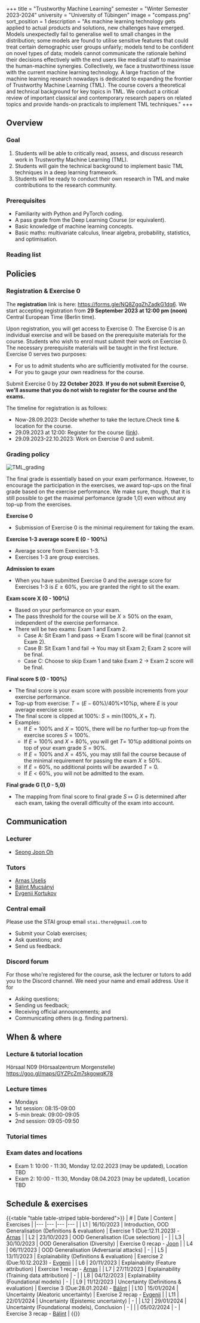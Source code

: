 +++
title = "Trustworthy Machine Learning"
semester = "Winter Semester 2023-2024"
university = "University of Tübingen"
image = "compass.png"
sort_position = 1
description = "As machine learning technology gets applied to actual products and solutions, new challenges have emerged. Models unexpectedly fail to generalise well to small changes in the distribution; some models are found to utilise sensitive features that could treat certain demographic user groups unfairly; models tend to be confident on novel types of data; models cannot communicate the rationale behind their decisions effectively with the end users like medical staff to maximise the human-machine synergies. Collectively, we face a trustworthiness issue with the current machine learning technology. A large fraction of the machine learning research nowadays is dedicated to expanding the frontier of Trustworthy Machine Learning (TML). The course covers a theoretical and technical background for key topics in TML. We conduct a critical review of important classical and contemporary research papers on related topics and provide hands-on practicals to implement TML techniques."
+++

## Overview

### Goal

1. Students will be able to critically read, assess, and discuss research work in Trustworthy Machine Learning (TML).
2. Students will gain the technical background to implement basic TML techniques in a deep learning framework.
3. Students will be ready to conduct their own research in TML and make contributions to the research community.

### Prerequisites

- Familiarity with Python and PyTorch coding.
- A pass grade from the Deep Learning Course (or equivalent).
- Basic knowledge of machine learning concepts.
- Basic maths: multivariate calculus, linear algebra, probability, statistics, and optimisation.

### Reading list



## Policies

### Registration & Exercise 0

The **registration** link is here: https://forms.gle/NQ8ZgqZhZadkG1dq6. We start accepting registration from **29 September 2023 at 12:00 pm (noon)** Central European Time (Berlin time).

Upon registration, you will get access to Exercise 0.
The Exercise 0 is an individual exercise and will be based on the prerequisite materials for the course.
Students who wish to enrol must submit their work on Exercise 0.
The necessary prerequisite materials will be taught in the first lecture.
Exercise 0 serves two purposes:
- For us to admit students who are sufficiently motivated for the course.
- For you to gauge your own readiness for the course.

Submit Exercise 0 by **22 October 2023**. **If you do not submit Exercise 0, we'll assume that you do not wish to register for the course and the exams.**

The timeline for registration is as follows:
- Now-28.09.2023: Decide whether to take the lecture.Check time & location for the course.
- 29.09.2023 at 12:00: Register for the course ([link](https://forms.gle/NQ8ZgqZhZadkG1dq6)).
- 29.09.2023-22.10.2023: Work on Exercise 0 and submit. 

### Grading policy

![TML_grading](/img/TML2324-policy.png)

The final grade is essentially based on your exam performance. However, to encourage the participation in the exercises,
we award top-ups on the final grade based on the exercise performance.
We make sure, though, that it is still possible to get the maximal perfomance (grade 1,0) even without any top-up from the exercises.

**Exercise 0**

- Submission of Exercise 0 is the minimal requirement for taking the exam.

**Exercise 1-3 average score E (0 - 100%)**

- Average score from Exercises 1-3.
- Exercises 1-3 are group exercises.

**Admission to exam**

- When you have submitted Exercise 0 and the average score for Exercises 1-3 is $E\geq 60$%, you are granted the right to sit the exam.

**Exam score X (0 - 100%)**

- Based on your performance on your exam.
- The pass threshold for the course will be $X\geq 50$% on the exam, independent of the exercise performance.
- There will be two exams: Exam 1 and Exam 2.
    - Case A: Sit Exam 1 and pass → Exam 1 score will be final (cannot sit Exam 2).
    - Case B: Sit Exam 1 and fail → You may sit Exam 2; Exam 2 score will be final.
    - Case C: Choose to skip Exam 1 and take Exam 2 → Exam 2 score will be final.


**Final score S (0 - 100%)**

- The final score is your exam score with possible increments from your exercise performance.
- Top-up from exercise: $T=(E-60$%$)/40$%$\times 10$%p, where $E$ is your average exercise score.
- The final score is clipped at 100%: $S=\min (100$%$, X+T)$.
- Examples:
    - If $E=100$% and $X=100$%, there will be no further top-up from the exercise scores $S=100$%.
    - If $E=100$% and $X=80$%, you will get $T=$ 10%p additional points on top of your exam grade $S=90$%.
    - If $E=100$% and $X=45$%, you may still fail the course because of the minimal requirement for passing the exam $X\geq 50$%.
    - If $E=60$%, no additional points will be awarded $T=0$.
    - If $E< 60$%, you will not be admitted to the exam.

**Final grade G (1,0 - 5,0)**

- The mapping from final score to final grade $S\mapsto G$ is determined after each exam, taking the overall difficulty of the exam into account.



## Communication

### Lecturer

- [Seong Joon Oh](../../member/joon/)

### Tutors

- [Arnas Uselis](../../member/arnas/)
- [Bálint Mucsányi](../../member/balint/)
- [Evgenii Kortukov](../../member/evgenii/)

### Central email

Please use the STAI group email `stai.there@gmail.com` to
- Submit your Colab exercises;
- Ask questions; and
- Send us feedback.

### Discord forum

For those who're registered for the course, ask the lecturer or tutors to add you to the Discord channel. We need your name and email address. Use it for

- Asking questions;
- Sending us feedback;
- Receiving official announcements; and
- Communicating others (e.g. finding partners).


## When & where

### Lecture & tutorial location

Hörsaal N09 (Hörsaalzentrum Morgenstelle)
https://goo.gl/maps/GYZPcZm7skgowqK78

### Lecture times

- Mondays
- 1st session: 08:15-09:00
- 5-min break: 09:00-09:05
- 2nd session: 09:05-09:50

### Tutorial times



### Exam dates and locations

- Exam 1: 10:00 - 11:30, Monday 12.02.2023 (may be updated), Location TBD
- Exam 2: 10:00 - 11:30, Monday 08.04.2023 (may be updated), Location TBD 


## Schedule & exercises

{{<table "table table-striped table-bordered">}}
|   #  	|   Date  	|   Content  	|   Exercises  	|
|---	|---	|---	|---	|
|   L1      |   16/10/2023   |   Introduction, OOD Generalisation (Definitions & evaluation)   |   Exercise 1 (Due:12.11.2023) - [Arnas](../../member/arnas/)  |
|   L2      |   23/10/2023   |   OOD Generalisation (Cue selection)   |   -  |
|   L3      |   30/10/2023   |   OOD Generalisation (Diversity)   |   Exercise 0 recap - [Joon](../../member/joon/)   |
|   L4      |   06/11/2023   |   OOD Generalisation (Adversarial attacks)   |   -   |
|   L5      |   13/11/2023   |   Explainability (Definitions & evaluation)   |   Exercise 2 (Due:10.12.2023) - [Evgenii](../../member/evgenii/)   |
|   L6      |   20/11/2023   |   Explainability (Feature attribution)   |   Exercise 1 recap - [Arnas](../../member/arnas/)  |
|   L7      |   27/11/2023   |   Explainability (Training data attribution)   |   -   |
|   L8      |   04/12/2023   |   Explainability (Foundational models)   |   -   |
|   L9      |   11/12/2023   |   Uncertainty (Definitions & evaluation)   |   Exercise 3 (Due:28.01.2024) - [Bálint](../../member/balint/)   |
|   L10      |   15/01/2024   |   Uncertainty (Aleatoric uncertainty)   |   Exercise 2 recap - [Evgenii](../../member/evgenii/)  |
|   L11      |   22/01/2024   |   Uncertainty (Epistemic uncertainty)   |   -   |
|   L12      |   29/01/2024   |   Uncertainty (Foundational models), Conclusion   |   -   |
|         |   05/02/2024   |   -   |   Exercise 3 recap - [Bálint](../../member/balint/)   |
{{</table>}}
